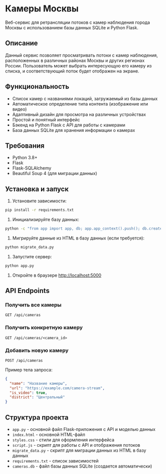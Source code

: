 # Камеры Москвы

Веб-сервис для ретрансляции потоков с камер наблюдения города Москвы с использованием базы данных SQLite и Python Flask.

## Описание

Данный сервис позволяет просматривать потоки с камер наблюдения, расположенных в различных районах Москвы и других регионах России. Пользователь может выбрать интересующую его камеру из списка, и соответствующий поток будет отображен на экране.

## Функциональность

- Список камер с названиями локаций, загружаемый из базы данных
- Автоматическое определение типа контента (изображение или видео)
- Адаптивный дизайн для просмотра на различных устройствах
- Простой и понятный интерфейс
- Бэкенд на Python Flask с API для работы с камерами
- База данных SQLite для хранения информации о камерах

## Требования

- Python 3.8+
- Flask
- Flask-SQLAlchemy
- Beautiful Soup 4 (для миграции данных)

## Установка и запуск

1. Установите зависимости:

```bash
pip install -r requirements.txt
```

1. Инициализируйте базу данных:

```bash
python -c "from app import app, db; app.app_context().push(); db.create_all()"
```

1. Мигрируйте данные из HTML в базу данных (если требуется):

```bash
python migrate_data.py
```

1. Запустите сервер:

```bash
python app.py
```

1. Откройте в браузере [http://localhost:5000](http://localhost:5000)

## API Endpoints

### Получить все камеры

`GET /api/cameras`

### Получить конкретную камеру

`GET /api/cameras/<camera_id>`

### Добавить новую камеру

`POST /api/cameras`

Пример тела запроса:

```json
{
  "name": "Название камеры",
  "url": "https://example.com/camera-stream",
  "is_video": true,
  "district": "Центральный"
}
```

## Структура проекта

- `app.py` - основной файл Flask-приложения с API и моделью данных
- `index.html` - основной HTML-файл
- `styles.css` - стили для оформления интерфейса
- `script.js` - скрипт для работы с API и отображения потоков
- `migrate_data.py` - скрипт для миграции данных из HTML в базу данных
- `requirements.txt` - список зависимостей
- `cameras.db` - файл базы данных SQLite (создается автоматически)

